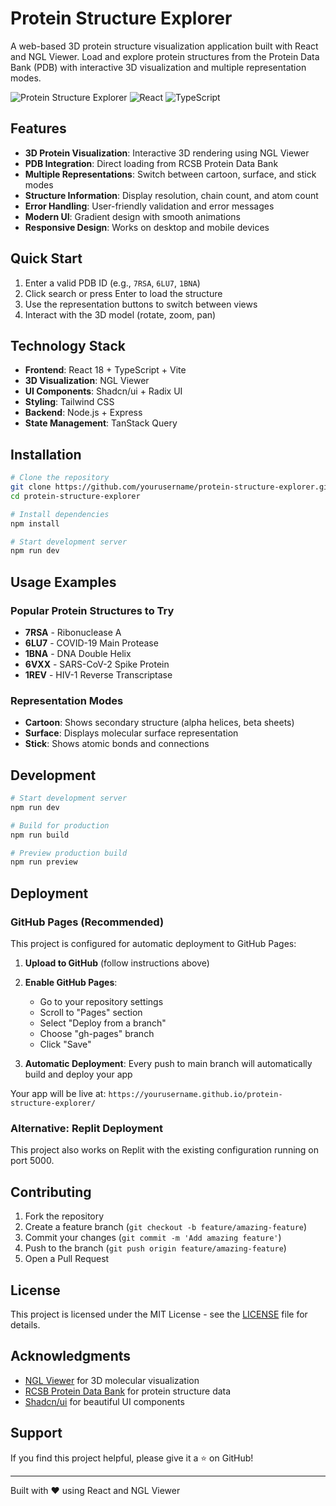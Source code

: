 # Protein Structure Explorer

A web-based 3D protein structure visualization application built with React and NGL Viewer. Load and explore protein structures from the Protein Data Bank (PDB) with interactive 3D visualization and multiple representation modes.

![Protein Structure Explorer](https://img.shields.io/badge/Status-Live-brightgreen) ![React](https://img.shields.io/badge/React-18-blue) ![TypeScript](https://img.shields.io/badge/TypeScript-Enabled-blue)

## Features

- **3D Protein Visualization**: Interactive 3D rendering using NGL Viewer
- **PDB Integration**: Direct loading from RCSB Protein Data Bank
- **Multiple Representations**: Switch between cartoon, surface, and stick modes
- **Structure Information**: Display resolution, chain count, and atom count
- **Error Handling**: User-friendly validation and error messages
- **Modern UI**: Gradient design with smooth animations
- **Responsive Design**: Works on desktop and mobile devices

## Quick Start

1. Enter a valid PDB ID (e.g., `7RSA`, `6LU7`, `1BNA`)
2. Click search or press Enter to load the structure
3. Use the representation buttons to switch between views
4. Interact with the 3D model (rotate, zoom, pan)

## Technology Stack

- **Frontend**: React 18 + TypeScript + Vite
- **3D Visualization**: NGL Viewer
- **UI Components**: Shadcn/ui + Radix UI
- **Styling**: Tailwind CSS
- **Backend**: Node.js + Express
- **State Management**: TanStack Query

## Installation

```bash
# Clone the repository
git clone https://github.com/yourusername/protein-structure-explorer.git
cd protein-structure-explorer

# Install dependencies
npm install

# Start development server
npm run dev
```

## Usage Examples

### Popular Protein Structures to Try

- **7RSA** - Ribonuclease A
- **6LU7** - COVID-19 Main Protease
- **1BNA** - DNA Double Helix
- **6VXX** - SARS-CoV-2 Spike Protein
- **1REV** - HIV-1 Reverse Transcriptase

### Representation Modes

- **Cartoon**: Shows secondary structure (alpha helices, beta sheets)
- **Surface**: Displays molecular surface representation
- **Stick**: Shows atomic bonds and connections

## Development

```bash
# Start development server
npm run dev

# Build for production
npm run build

# Preview production build
npm run preview
```

## Deployment

### GitHub Pages (Recommended)

This project is configured for automatic deployment to GitHub Pages:

1. **Upload to GitHub** (follow instructions above)
2. **Enable GitHub Pages**:
   - Go to your repository settings
   - Scroll to "Pages" section
   - Select "Deploy from a branch"
   - Choose "gh-pages" branch
   - Click "Save"

3. **Automatic Deployment**: Every push to main branch will automatically build and deploy your app

Your app will be live at: `https://yourusername.github.io/protein-structure-explorer/`

### Alternative: Replit Deployment

This project also works on Replit with the existing configuration running on port 5000.

## Contributing

1. Fork the repository
2. Create a feature branch (`git checkout -b feature/amazing-feature`)
3. Commit your changes (`git commit -m 'Add amazing feature'`)
4. Push to the branch (`git push origin feature/amazing-feature`)
5. Open a Pull Request

## License

This project is licensed under the MIT License - see the [LICENSE](LICENSE) file for details.

## Acknowledgments

- [NGL Viewer](https://github.com/nglviewer/ngl) for 3D molecular visualization
- [RCSB Protein Data Bank](https://www.rcsb.org/) for protein structure data
- [Shadcn/ui](https://ui.shadcn.com/) for beautiful UI components

## Support

If you find this project helpful, please give it a ⭐ on GitHub!

---

Built with ❤️ using React and NGL Viewer
